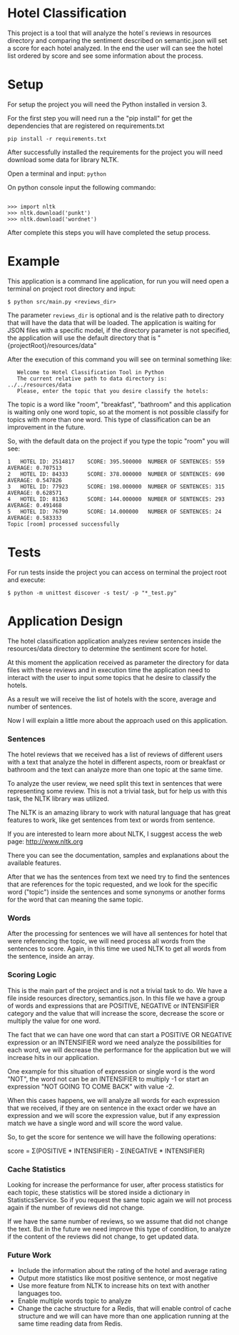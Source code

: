 # Hotel Classification
This project is a tool that will analyze the hotel`s reviews in resources directory 
and comparing the sentiment described on semantic.json will set a score
for each hotel analyzed.
In the end the user will can see the hotel list ordered by score and
see some information about the process.

# Setup
For setup the project you will need the Python installed in version 3.

For the first step you will need run a the "pip install" for get the dependencies
that are registered on requirements.txt

`pip install -r requirements.txt`

After successfully installed the requirements for the project you
will need download some data for library NLTK.

Open a terminal and input:
`python`

On python console input the following commando:

```

>>> import nltk
>>> nltk.download('punkt')
>>> nltk.download('wordnet')

```

After complete this steps you will have completed the setup process.

# Example

This application is a command line application, for run you will need open a terminal on project root
directory and input:

```
$ python src/main.py <reviews_dir>
```

The parameter ```reviews_dir```  is optional and is the relative path to directory
that will have the data that will be loaded.
The application is waiting for JSON files with a specific model, if the directory parameter
is not specified, the application will use the default directory that is "{projectRoot}/resources/data"

After the execution of this command you will see on terminal something like:
 
 ```
    Welcome to Hotel Classification Tool in Python
    The current relative path to data directory is: ../../resources/data
    Please, enter the topic that you desire classify the hotels: 
 ```
The topic is a word like "room", "breakfast", "bathroom" and this application is waiting only
one word topic, so at the moment is not possible classify for topics with more than one word.
This type of classification can be an improvement in the future.

So, with the default data on the project if you type the topic "room" you will see:

```
1   HOTEL ID: 2514817    SCORE: 395.500000  NUMBER OF SENTENCES: 559 AVERAGE: 0.707513
2   HOTEL ID: 84333      SCORE: 378.000000  NUMBER OF SENTENCES: 690 AVERAGE: 0.547826
3   HOTEL ID: 77923      SCORE: 198.000000  NUMBER OF SENTENCES: 315 AVERAGE: 0.628571
4   HOTEL ID: 81363      SCORE: 144.000000  NUMBER OF SENTENCES: 293 AVERAGE: 0.491468
5   HOTEL ID: 76790      SCORE: 14.000000   NUMBER OF SENTENCES: 24  AVERAGE: 0.583333
Topic [room] processed successfully

```

# Tests

For run tests inside the project you can access on terminal the project root and execute:

```
$ python -m unittest discover -s test/ -p "*_test.py"
```

# Application Design

The hotel classification application analyzes review sentences inside the resources/data directory
to determine the sentiment score for hotel.

At this moment the application received as parameter the directory for data files with these reviews
and in execution time the application need to interact with the user to input some topics that he desire 
to classify the hotels.
 
As a result we will receive the list of hotels with the score, average and number of sentences.

Now I will explain a little more about the approach used on this application.
 
### Sentences

The hotel reviews that we received has a list of reviews of different users with a text that 
analyze the hotel in different aspects, room or breakfast or bathroom and the text can analyze
more than one topic at the same time.

To analyze the user review, we need split this text in sentences that were representing some
review. This is not a trivial task, but for help us with this task, the NLTK library was
utilized.

The NLTK is an amazing library to work with natural language that has great features to work,
like get sentences from text or words from sentence.

If you are interested to learn more about NLTK, I suggest access the web page:
http://www.nltk.org

There you can see the documentation, samples and explanations about the available features.

After that we has the sentences from text we need try to find the sentences that are references for the topic
requested, and we look for the specific word ("topic") inside the sentences and some synonyms or another
forms for the word that can meaning the same topic.

### Words

After the processing for sentences we will have all sentences for hotel that were referencing
the topic, we will need process all words from the sentences to score.
Again, in this time we used NLTK to get all words from the sentence, inside an array.

### Scoring Logic

This is the main part of the project and is not a trivial task to do.
We have a file inside resources directory, semantics.json. In this file we have a group of words and expressions
that are POSITIVE, NEGATIVE or INTENSIFIER category and the value that will increase the score, decrease the score
or multiply the value for one word.

The fact that we can have one word that can start a POSITIVE OR NEGATIVE expression or an INTENSIFIER
word we need analyze the possibilities for each word, we will decrease the performance for the application
but we will increase hits in our application.

One example for this situation of expression or single word is the word "NOT", the word not can be an
INTENSIFIER to multiply -1 or start an expression "NOT GOING TO COME BACK" with value -2.
 
When this cases happens, we will analyze all words for each expression that we received, if they are on sentence
in the exact order we have an expression and we will score the expression value, but if any expression match
we have a single word and will score the word value.

So, to get the score for sentence we will have the following operations:


score = Σ(POSITIVE * INTENSIFIER) - Σ(NEGATIVE * INTENSIFIER)

### Cache Statistics

Looking for increase the performance for user, after process statistics for each topic,
these statistics will be stored inside a dictionary in StatisticsService.
So if you request the same topic again we will not process again if the number of reviews did not change.

If we have the same number of reviews, so we assume that did not change the text.
But in the future we need improve this type of condition, to analyze if the content of the
reviews did not change, to get updated data.

### Future Work

* Include the information about the rating of the hotel and average rating  
* Output more statistics like most positive sentence, or most negative
* Use more feature from NLTK to increase hits on text with another languages too.
* Enable multiple words topic to analyze
* Change the cache structure for a Redis, that will enable control of cache structure
and we will can have more than one application running at the same time reading data from Redis.
